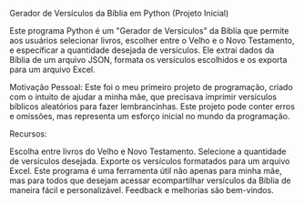 Gerador de Versículos da Bíblia em Python (Projeto Inicial)

Este programa Python é um "Gerador de Versículos" da Bíblia que permite aos usuários selecionar livros, escolher entre o Velho e o Novo Testamento, e especificar a quantidade desejada de versículos. 
Ele extrai dados da Bíblia de um arquivo JSON, formata os versículos escolhidos e os exporta para um arquivo Excel.

Motivação Pessoal:
Este foi o meu primeiro projeto de programação, criado com o intuito de ajudar a minha mãe, que precisava imprimir versículos bíblicos aleatórios para fazer lembrancinhas. 
Este projeto pode conter erros e omissões, mas representa um esforço inicial no mundo da programação.

Recursos:

Escolha entre livros do Velho e Novo Testamento.
Selecione a quantidade de versículos desejada.
Exporte os versículos formatados para um arquivo Excel.
Este programa é uma ferramenta útil não apenas para minha mãe, mas para todos que desejam acessar ecompartilhar versículos da Bíblia de maneira fácil e personalizável. Feedback e melhorias são bem-vindos.
